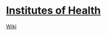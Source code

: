 # [Institutes of Health](https://insthealth.github.io)


[Wiki](https://github.com/insthealth/insthealth.github.io/wiki)
